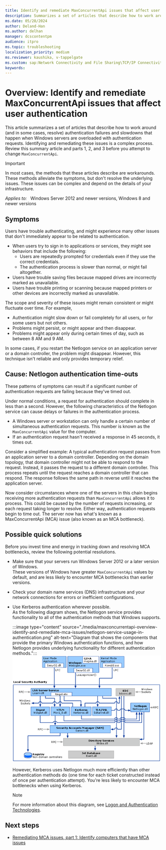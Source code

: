 ```yaml
---
title: Identify and remediate MaxConcurrentApi issues that affect user authentication
description: Summarizes a set of articles that describe how to work around (and in some cases, resolve) authentication failures and slowdowns that happen when Windows servers are overloaded with authentication requests.
ms.date: 05/28/2024
author: Deland-Han
ms.author: delhan
manager: dcscontentpm
audience: itpro
ms.topic: troubleshooting
localization_priority: medium
ms.reviewer: kaushika, v-tappelgate
ms.custom: sap:Network Connectivity and File Sharing\TCP/IP Connectivity (TCP Protocol, NLA, WinHTTP), csstroubleshoot
keywords: 
---
```


# Overview: Identify and remediate MaxConcurrentApi issues that affect user authentication

This article summarizes a set of articles that describe how to work around (and in some cases, resolve) authentication failures and slowdowns that happen when Windows servers are overloaded with authentication requests. Identifying and remediating these issues is a complex process. Review this summary article and parts 1, 2, and 3 before you attempt to change `MaxConcurrentApi`.

> [!IMPORTANT]  
> In most cases, the methods that these articles describe are workarounds. These methods alleviate the symptoms, but don't resolve the underlying issues. These issues can be complex and depend on the details of your infrastructure.

_Applies to:_ &nbsp; Windows Server 2012 and newer versions, Windows 8 and newer versions

## Symptoms

Users have trouble authenticating, and might experience many other issues that don't immediately appear to be related to authentication.

- When users try to sign in to applications or services, they might see behaviors that include the following:
  - Users are repeatedly prompted for credentials even if they use the correct credentials.
  - The authentication process is slower than normal, or might fail altogether.
- Users have trouble saving files because mapped drives are incorrectly marked as unavailable.
- Users have trouble printing or scanning because mapped printers or other devices are incorrectly marked as unavailable.

The scope and severity of these issues might remain consistent or might fluctuate over time. For example,

- Authentication might slow down or fail completely for all users, or for some users but not others.
- Problems might persist, or might appear and then disappear.
- Problems might appear only during certain times of day, such as between 8 AM and 9 AM.

In some cases, if you restart the Netlogon service on an application server or a domain controller, the problem might disappear. However, this technique isn't reliable and only provides temporary relief.

## Cause: Netlogon authentication time-outs

These patterns of symptoms can result if a significant number of authentication requests are failing because they've timed out.

Under normal conditions, a request for authentication should complete in less than a second. However, the following characteristics of the Netlogon service can cause delays or failures in the authentication process.

- A Windows server or workstation can only handle a certain number of simultaneous authentication requests. This number is known as the `MaxConcurrentApi` value for the computer.
- If an authentication request hasn't received a response in 45 seconds, it times out.

Consider a simplified example: A typical authentication request passes from an application server to a domain controller. Depending on the domain topology, that domain controller might not be able to respond to the request. Instead, it passes the request to a different domain controller. This process repeats until the request reaches a domain controller that can respond. The response follows the same path in reverse until it reaches the application server.

Now consider circumstances where one of the servers in this chain begins receiving more authentication requests than `MaxConcurrentApi` allows it to process. This could be caused by the number of requests increasing, or each request taking longer to resolve. Either way, authentication requests begin to time out. The server now has what's known as a MaxConcurrentApi (MCA) issue (also known as an MCA bottleneck).

## Possible quick solutions

Before you invest time and energy in tracking down and resolving MCA bottlenecks, review the following potential resolutions.

- Make sure that your servers run Windows Server 2012 or a later version of Windows.  
  These versions of Windows have greater `MaxConcurrentApi` values by default, and are less likely to encounter MCA bottlenecks than earlier versions.
- Check your domain name services (DNS) infrastructure and your network connections for errors or inefficient configurations.  
- Use Kerberos authentication wherever possible.  
  As the following diagram shows, the Netlogon service provides functionality to all of the authentication methods that Windows supports.  

  :::image type="content" source="./media/maxconcurrentapi-overview-identify-and-remediate-mca-issues/netlogon-service-usage-in-authentication.png" alt-text="Diagram that shows the components that provide the primary Windows authentication functions, and how Netlogon provides underlying functionality for different authentication methods.":::
  ![Diagram that shows the components that provide the primary Windows authentication functions, and how Netlogon provides underlying functionality for different authentication methods](./media/maxconcurrentapi-overview-identify-and-remediate-mca-issues/netlogon-service-usage-in-authentication.png)

  However, Kerberos uses Netlogon much more efficiently than other authentication methods do (one time for each ticket constructed instead of once per authentication attempt). You're less likely to encounter MCA bottlenecks when using Kerberos.
  > [!NOTE]  
  > For more information about this diagram, see [Logon and Authentication Technologies](/previous-versions/windows/it-pro/windows-server-2003/cc780455(v=ws.10)).

## Next steps

- [Remediating MCA issues, part 1: Identify computers that have MCA issues](maxconcurrentapi-1-identify-computers-that-have-mca-issues.md)
